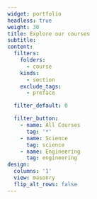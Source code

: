 ```yaml
---
widget: portfolio
headless: true
weight: 30
title: Explore our courses
subtitle:
content:
  filters:
    folders:
      - course
    kinds:
      - section
    exclude_tags:
      - preface

  filter_default: 0

  filter_button:
    - name: All Courses
      tag: '*'
    - name: Science
      tag: science
    - name: Engineering
      tag: engineering
design:
  columns: '1'
  view: masonry
  flip_alt_rows: false
---
```

